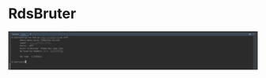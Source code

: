 # RdsBruter

![image-20200703161436506](https://github.com/Any3ite/RdsBruter/blob/master/README.assets/image-20200703161436506.png)

